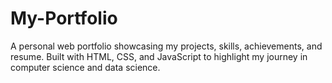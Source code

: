 # My-Portfolio
A personal web portfolio showcasing my projects, skills, achievements, and resume. Built with HTML, CSS, and JavaScript to highlight my journey in computer science and data science.
